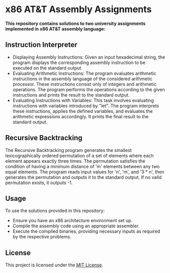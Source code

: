 # x86 AT&T Assembly Assignments

**This repository contains solutions to two university assignments implemented in x86 AT&T assembly language:**

## Instruction Interpreter

- Displaying Assembly Instructions: Given an input hexadecimal string, the program displays the corresponding assembly instruction to be executed on the standard output.
- Evaluating Arithmetic Instructions: The program evaluates arithmetic instructions in the assembly language of the considered arithmetic processor. These instructions consist only of integers and arithmetic operations. The program performs the operations according to the given instructions and prints the result to the standard output.
- Evaluating Instructions with Variables: This task involves evaluating instructions with variables introduced by "let". The program interprets these instructions, applies the defined variables, and evaluates the arithmetic expressions accordingly. It prints the final result to the standard output.

## Recursive Backtracking

The Recursive Backtracking program generates the smallest lexicographically ordered permutation of a set of elements where each element appears exactly three times. The permutation satisfies the condition of having a minimum distance of 'm' elements between any two equal elements. The program reads input values for 'n', 'm', and '3 * n', then generates the permutation and outputs it to the standard output. If no valid permutation exists, it outputs -1.

## Usage
To use the solutions provided in this repository:

- Ensure you have an x86 architecture environment set up.
- Compile the assembly code using an appropriate assembler.
- Execute the compiled binaries, providing necessary inputs as required by the respective problems.

## License

This project is licensed under the [MIT License](LICENSE).
